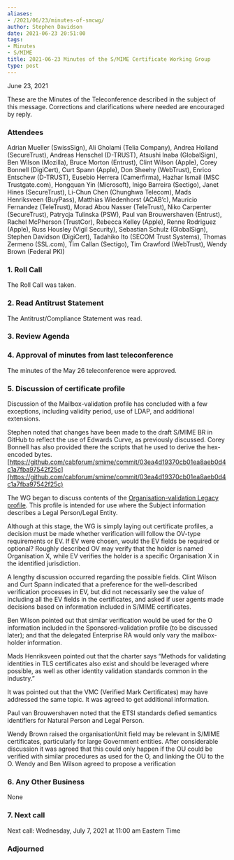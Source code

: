 ```yaml
---
aliases:
- /2021/06/23/minutes-of-smcwg/
author: Stephen Davidson
date: 2021-06-23 20:51:00
tags:
- Minutes
- S/MIME
title: 2021-06-23 Minutes of the S/MIME Certificate Working Group
type: post
---
```


June 23, 2021

These are the Minutes of the Teleconference described in the subject of this message. Corrections and clarifications where needed are encouraged by reply.

### Attendees

Adrian Mueller (SwissSign), Ali Gholami (Telia Company), Andrea Holland (SecureTrust), Andreas Henschel (D-TRUST), Atsushi Inaba (GlobalSign), Ben Wilson (Mozilla), Bruce Morton (Entrust), Clint Wilson (Apple), Corey Bonnell (DigiCert), Curt Spann (Apple), Don Sheehy (WebTrust), Enrico Entschew (D-TRUST), Eusebio Herrera (Camerfirma), Hazhar Ismail (MSC Trustgate.com), Hongquan Yin (Microsoft), Inigo Barreira (Sectigo), Janet Hines (SecureTrust), Li-Chun Chen (Chunghwa Telecom), Mads Henriksveen (BuyPass), Matthias Wiedenhorst (ACAB’c), Mauricio Fernandez (TeleTrust), Morad Abou Nasser (TeleTrust), Niko Carpenter (SecureTrust), Patrycja Tulinska (PSW), Paul van Brouwershaven (Entrust), Rachel McPherson (TrustCor), Rebecca Kelley (Apple), Renne Rodriguez (Apple), Russ Housley (Vigil Security), Sebastian Schulz (GlobalSign), Stephen Davidson (DigiCert), Tadahiko Ito (SECOM Trust Systems), Thomas Zermeno (SSL.com), Tim Callan (Sectigo), Tim Crawford (WebTrust), Wendy Brown (Federal PKI)

### 1. Roll Call

The Roll Call was taken.

### 2. Read Antitrust Statement

The Antitrust/Compliance Statement was read.

### 3. Review Agenda

### 4. Approval of minutes from last teleconference

The minutes of the May 26 teleconference were approved.

### 5. Discussion of certificate profile

Discussion of the Mailbox-validation profile has concluded with a few exceptions, including validity period, use of LDAP, and additional extensions.

Stephen noted that changes have been made to the draft S/MIME BR in GitHub to reflect the use of Edwards Curve, as previously discussed. Corey Bonnell has also provided there the scripts that he used to derive the hex-encoded bytes. [https://github.com/cabforum/smime/commit/03ea4d19370cb01ea8aeb0d4c1a7fba97542f25c](https://github.com/cabforum/smime/commit/03ea4d19370cb01ea8aeb0d4c1a7fba97542f25c)

The WG began to discuss contents of the [Organisation-validation Legacy profile][1]. This profile is intended for use where the Subject information describes a Legal Person/Legal Entity.

Although at this stage, the WG is simply laying out certificate profiles, a decision must be made whether verification will follow the OV-type requirements or EV. If EV were chosen, would the EV fields be required or optional?
Roughly described OV may verify that the holder is named Organisation X, while EV verifies the holder is a specific Organisation X in the identified jurisdiction.

A lengthy discussion occurred regarding the possible fields. Clint Wilson and Curt Spann indicated that a preference for the well-described verification processes in EV, but did not necessarily see the value of including all the EV fields in the certificates, and asked if user agents made decisions based on information included in S/MIME certificates.

Ben Wilson pointed out that similar verification would be used for the O information included in the Sponsored-validation profile (to be discussed later); and that the delegated Enterprise RA would only vary the mailbox-holder information.

Mads Henriksveen pointed out that the charter says “Methods for validating identities in TLS certificates also exist and should be leveraged where possible, as well as other identity validation standards common in the industry.”

It was pointed out that the VMC (Verified Mark Certificates) may have addressed the same topic. It was agreed to get additional information.

Paul van Brouwershaven noted that the ETSI standards defied semantics identifiers for Natural Person and Legal Person.

Wendy Brown raised the organisationUnit field may be relevant in S/MIME certificates, particularly for large Government entities. After considerable discussion it was agreed that this could only happen if the OU could be verified with similar procedures as used for the O, and linking the OU to the O. Wendy and Ben Wilson agreed to propose a verification

### 6. Any Other Business

None

### 7. Next call

Next call: Wednesday, July 7, 2021 at 11:00 am Eastern Time

### Adjourned

[1]: https://docs.google.com/spreadsheets/d/1gEq-o4jU1FWvKBeMoncfmhAUemAgGuvVRSLQb7PedLU/edit?usp=sharing